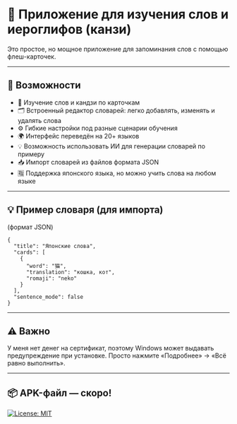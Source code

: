 # 📘 Приложение для изучения слов и иероглифов (канзи)

Это простое, но мощное приложение для запоминания слов с помощью флеш-карточек.

---

## 🧠 Возможности

- 🎴 Изучение слов и кандзи по карточкам
- 🗂 Встроенный редактор словарей: легко добавлять, изменять и удалять слова
- ⚙️ Гибкие настройки под разные сценарии обучения
- 🌍 Интерфейс переведён на 20+ языков
- 💡 Возможность использовать ИИ для генерации словарей по примеру
- 📥 Импорт словарей из файлов формата JSON
- 🈯 Поддержка японского языка, но можно учить слова на любом языке

---

## 💡 Пример словаря (для импорта)

(формат JSON)
```
{
  "title": "Японские слова",
  "cards": [
    {
      "word": "猫",
      "translation": "кошка, кот",
      "romaji": "neko"
    }
  ],
  "sentence_mode": false
}
```
---

## ⚠️ Важно

У меня нет денег на сертификат, поэтому Windows может выдавать предупреждение при установке. Просто нажмите «Подробнее» → «Всё равно выполнить».

---

## 📦 APK-файл — скоро!



[![License: MIT](https://img.shields.io/badge/License-MIT-yellow.svg)](LICENSE)
